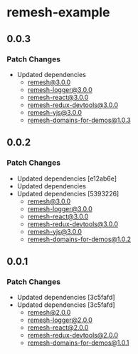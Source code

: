 # remesh-example

## 0.0.3

### Patch Changes

- Updated dependencies
  - remesh@3.0.0
  - remesh-logger@3.0.0
  - remesh-react@3.0.0
  - remesh-redux-devtools@3.0.0
  - remesh-yjs@3.0.0
  - remesh-domains-for-demos@1.0.3

## 0.0.2

### Patch Changes

- Updated dependencies [e12ab6e]
- Updated dependencies
- Updated dependencies [5393226]
  - remesh@3.0.0
  - remesh-logger@3.0.0
  - remesh-react@3.0.0
  - remesh-redux-devtools@3.0.0
  - remesh-yjs@3.0.0
  - remesh-domains-for-demos@1.0.2

## 0.0.1

### Patch Changes

- Updated dependencies [3c5fafd]
- Updated dependencies [3c5fafd]
  - remesh@2.0.0
  - remesh-logger@2.0.0
  - remesh-react@2.0.0
  - remesh-redux-devtools@2.0.0
  - remesh-domains-for-demos@1.0.1
